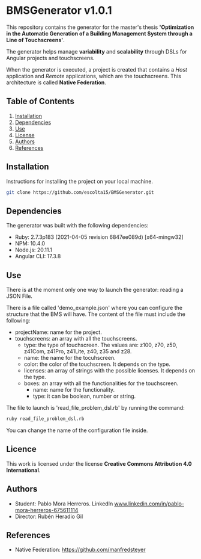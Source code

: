 # BMSGenerator v1.0.1

This repository contains the generator for the master's thesis **'Optimization in the Automatic Generation of a Building Management System through a Line of Touchscreens'**.

The generator helps manage **variability** and **scalability** through DSLs for Angular projects and touchscreens.

When the generator is executed, a project is created that contains a _Host_ application and _Remote_ applications, which are the touchscreens. This architecture is called **Native Federation**.

## Table of Contents

1. [Installation](#installation)
2. [Dependencies](#dependencies)
3. [Use](#use)
4. [License](#license)
5. [Authors](#authors)
6. [References](#references)

## Installation

Instructions for installing the project on your local machine.

```bash
git clone https://github.com/escolta15/BMSGenerator.git
```

## Dependencies

The generator was built with the following dependencies:

- Ruby: 2.7.3p183 (2021-04-05 revision 6847ee089d) [x64-mingw32]
- NPM: 10.4.0
- Node.js: 20.11.1
- Angular CLI: 17.3.8

## Use

There is at the moment only one way to launch the generator: reading a JSON File.

There is a file called 'demo_example.json' where you can configure the structure that the BMS will have. The content of the file must include the following:

- projectName: name for the project.
- touchscreens: an array with all the touchscreens.
  - type: the type of touchscreen. The values are: z100, z70, z50, z41Com, z41Pro, z41Lite, z40, z35 and z28.
  - name: the name for the tocuhscreen.
  - color: the color of the touchscreen. It depends on the type.
  - licenses: an array of strings with the possible licenses. It depends on the type.
  - boxes: an array with all the functionalities for the touchscreen.
    - name: name for the functionality.
    - type: it can be boolean, number or string.

The file to launch is 'read_file_problem_dsl.rb' by running the command:

```bash
ruby read_file_problem_dsl.rb
```

You can change the name of the configuration file inside.

## Licence

This work is licensed under the license **Creative Commons Attribution 4.0 International**.

## Authors

- Student: Pablo Mora Herreros. LinkedIn www.linkedin.com/in/pablo-mora-herreros-675611114
- Director: Rubén Heradio Gil

## References

- Native Federation: https://github.com/manfredsteyer
